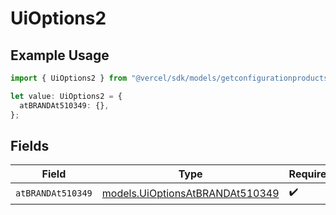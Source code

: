 # UiOptions2

## Example Usage

```typescript
import { UiOptions2 } from "@vercel/sdk/models/getconfigurationproductsop.js";

let value: UiOptions2 = {
  atBRANDAt510349: {},
};
```

## Fields

| Field                                                                    | Type                                                                     | Required                                                                 | Description                                                              |
| ------------------------------------------------------------------------ | ------------------------------------------------------------------------ | ------------------------------------------------------------------------ | ------------------------------------------------------------------------ |
| `atBRANDAt510349`                                                        | [models.UiOptionsAtBRANDAt510349](../models/uioptionsatbrandat510349.md) | :heavy_check_mark:                                                       | N/A                                                                      |